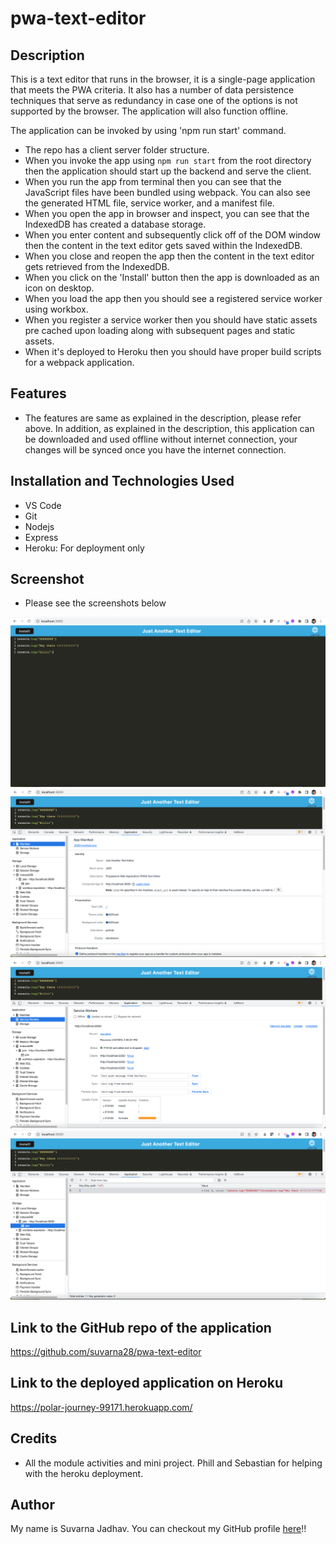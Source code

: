 # pwa-text-editor

## Description 

This is a text editor that runs in the browser, it is a single-page application that meets the PWA criteria. It also has a number of data persistence techniques that serve as redundancy in case one of the options is not supported by the browser. The application will also function offline.

The application can be invoked by using 'npm run start' command. 

* The repo has a client server folder structure.
* When you invoke the app using `npm run start` from the root directory then the application should start up the backend and serve the client.
* When you run the app from terminal then you can see that the JavaScript files have been bundled using webpack. You can also see the generated HTML file, service worker, and a manifest file.
* When you open the app in browser and inspect, you can see that the IndexedDB has created a database storage.
* When you enter content and subsequently click off of the DOM window then the content in the text editor gets saved within the IndexedDB.
* When you close and reopen the app then the content in the text editor gets retrieved from the IndexedDB.
* When you click on the 'Install' button then the app is downloaded as an icon on desktop.
* When you load the app then you should see a registered service worker using workbox.
* When you register a service worker then you should have static assets pre cached upon loading along with subsequent pages and static assets.
* When it's deployed to Heroku then you should have proper build scripts for a webpack application.

## Features

* The features are same as explained in the description, please refer above. In addition, as explained in the description, this application can be downloaded and used offline without internet connection, your changes will be synced once you have the internet connection. 

## Installation and Technologies Used

* VS Code
* Git
* Nodejs
* Express
* Heroku: For deployment only

## Screenshot

* Please see the screenshots below

![Main Webpage](./screenshots/jate-homepage.png)
![Main Webpage](./screenshots/jate-manifest.png)
![Main Webpage](./screenshots/jate-serviceworkers.png)
![Main Webpage](./screenshots/jate-indexDB.png)

## Link to the GitHub repo of the application

https://github.com/suvarna28/pwa-text-editor

## Link to the deployed application on Heroku

https://polar-journey-99171.herokuapp.com/

## Credits

* All the module activities and mini project. Phill and Sebastian for helping with the heroku deployment. 

## Author

My name is Suvarna Jadhav. You can checkout my GitHub profile [here](https://github.com/suvarna28)!!
